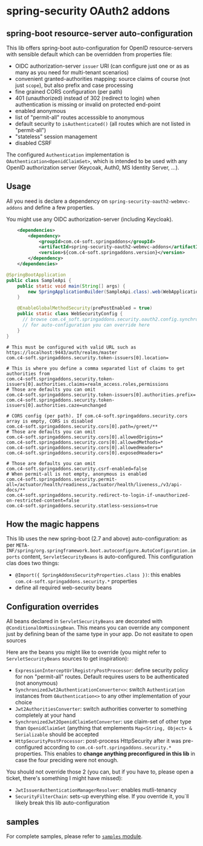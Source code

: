 # spring-security OAuth2 addons

## spring-boot resource-server auto-configuration

This lib offers spring-boot auto-configuration for OpenID resource-servers with sensible default which can be overridden from properties file:
- OIDC authorization-server `issuer` URI (can configure just one or as as many as you need for multi-tenant scenarios)
- convenient granted-authorities mapping: source claims of course (not just `scope`), but also prefix and case processing
- fine grained CORS configuration (per path)
- 401 (unauthorized) instead of 302 (redirect to login) when authentication is missing or invalid on protected end-point
- enabled anonymous
- list of "permit-all" routes accesssible to anonymous
- default security to `isAuthenticated()` (all routes which are not listed in "permit-all")
- "stateless" session management
- disabled CSRF

The configured `Authentication` implementation is `OAuthentication<OpenidClaimSet>`, which is intended to be used with any OpenID authorization server (Keycoak, Auth0, MS Identity Server, ...).

## Usage

All you need is declare a dependency on `spring-security-oauth2-webmvc-addons` and define a few properties.

You might use any OIDC authorization-server (including Keycloak).

``` xml
    <dependencies>
        <dependency>
            <groupId>com.c4-soft.springaddons</groupId>
            <artifactId>spring-security-oauth2-webmvc-addons</artifactId>
            <version>${com.c4-soft.springaddons.version}</version>
        </dependency>
    </dependencies>
```
``` java
@SpringBootApplication
public class SampleApi {
	public static void main(String[] args) {
		new SpringApplicationBuilder(SampleApi.class).web(WebApplicationType.SERVLET).run(args);
	}

	@EnableGlobalMethodSecurity(prePostEnabled = true)
	public static class WebSecurityConfig {
	  // browse com.c4_soft.springaddons.security.oauth2.config.synchronised.ServletSecurityBeans
	  // for auto-configuration you can override here
	}
}
```
``` properties
# This must be configured with valid URL such as https://localhost:9443/auth/realms/master
com.c4-soft.springaddons.security.token-issuers[0].location=

# This is where you define a comma separated list of claims to get authorities from
com.c4-soft.springaddons.security.token-issuers[0].authorities.claims=realm_access.roles,permissions
# Those are defaults you can omit
com.c4-soft.springaddons.security.token-issuers[0].authorities.prefix=
com.c4-soft.springaddons.security.token-issuers[0].authorities.caze=unchanged

# CORS config (per path). If com.c4-soft.springaddons.security.cors array is empty, CORS is disabled
com.c4-soft.springaddons.security.cors[0].path=/greet/**
# Those are defaults you can omit
com.c4-soft.springaddons.security.cors[0].allowedOrigins=*
com.c4-soft.springaddons.security.cors[0].allowedMethods=*
com.c4-soft.springaddons.security.cors[0].allowedHeaders=*
com.c4-soft.springaddons.security.cors[0].exposedHeaders=*

# Those are defaults you can omit
com.c4-soft.springaddons.security.csrf-enabled=false
# When permit-all is not empty, anonymous is enabled
com.c4-soft.springaddons.security.permit-all=/actuator/health/readiness,/actuator/health/liveness,/v3/api-docs/**
com.c4-soft.springaddons.security.redirect-to-login-if-unauthorized-on-restricted-content=false
com.c4-soft.springaddons.security.statless-sessions=true
```

## How the magic happens
This lib uses the new spring-boot (2.7 and above) auto-configuration: as per `META-INF/spring/org.springframework.boot.autoconfigure.AutoConfiguration.imports` content, `ServletSecurityBeans` is auto-configured. This configuration clas does two things:
- `@Import({ SpringAddonsSecurityProperties.class })`: this enables `com.c4-soft.springaddons.security.*` properties
- define all required web-security beans

## Configuration overrides
All beans declared in `ServletSecurityBeans` are decorated with `@ConditionalOnMissingBean`. This means you can override any component just by defining bean of the same type in your app. Do not easitate to open sources

Here are the beans you might like to override (you might refer to `ServletSecurityBeans` sources to get inspiration):
- `ExpressionInterceptUrlRegistryPostProcessor`: define security policy for non "permit-all" routes. Default requires users to be authenticated (not anonymous)
- `SynchronizedJwt2AuthenticationConverter<>`: switch `Authentication` instances from `OAuthentication<>` to any other implementation of your choice
- `Jwt2AuthoritiesConverter`: switch authorities converter to something completely at your hand
- `SynchronizedJwt2OpenidClaimSetConverter`: use claim-set of other type than `OpenidClaimSet` (anything that emplements `Map<String, Object> & Serializable` should be accepted
- `HttpSecurityPostProcessor`: post-process HttpSecurity after it was pre-configured according to `com.c4-soft.springaddons.security.*` properties. This enables to **change anything preconfigured in this lib** in case the four preciding were not enough.

You should not override those 2 (you can, but if you have to, please open a ticket, there's something I might have missed):
- `JwtIssuerAuthenticationManagerResolver`: enables mutli-tenancy
- `SecurityFilterChain`: sets-up everything else. If you override it, you`ll likely break this lib auto-configuration

## samples
For complete samples, please refer to [`samples` module](https://github.com/ch4mpy/spring-addons/tree/master/samples).
